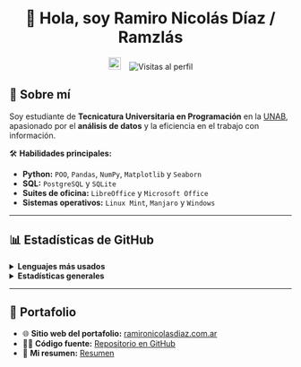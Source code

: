 <h1 align="center">
  👋 Hola, soy Ramiro Nicolás Díaz / Ramzlás 
</h1>

<p align="center">
  <img src="https://emojis.slackmojis.com/emojis/images/1531849430/4246/blob-sunglasses.gif?1531849430" width="22" alt="Carita fachera" />
  &nbsp;&nbsp;
  <img src="https://komarev.com/ghpvc/?username=Ramzlas&label=Visitas%20al%20perfil&color=2a9d8f&style=flat" alt="Visitas al perfil" />
</p>

## 🎯 Sobre mí
Soy estudiante de **Tecnicatura Universitaria en Programación** en la [UNAB](https://www.unab.edu.ar/), apasionado por el **análisis de datos** y la eficiencia en el trabajo con información.  

🛠️ **Habilidades principales:**
- **Python:** `POO`, `Pandas`, `NumPy`, `Matplotlib` y `Seaborn`
- **SQL:** `PostgreSQL` y `SQLite`
- **Suites de oficina:** `LibreOffice` y `Microsoft Office`
- **Sistemas operativos:** `Linux Mint`, `Manjaro` y `Windows`

---

## 📊 Estadísticas de GitHub

<details>
  <summary><strong>Lenguajes más usados</strong></summary>
    <p align="center">
      <img src="https://github-readme-stats.vercel.app/api/top-langs/?username=Ramzlas&layout=compact&locale=es&hide_title=true&title_color=ffffff&text_color=ffffff&icon_color=2A9D8F&bg_color=264653&border_color=ffffff" alt="Lenguajes más usados">
    </p>
</details>

<details>
  <summary><strong>Estadísticas generales</strong></summary>
    <p align="center">
      <img src="https://github-readme-stats.vercel.app/api?username=Ramzlas&show_icons=true&locale=es&hide_title=true&title_color=ffffff&text_color=ffffff&icon_color=2A9D8F&bg_color=264653&border_color=ffffff" alt="Estadísticas de GitHub">
    </p>
</details>

---

## 💼 Portafolio

- 🌐 **Sitio web del portafolio:** [ramironicolasdiaz.com.ar](https://ramironicolasdiaz.com.ar)  
- 👨‍💻 **Código fuente:** [Repositorio en GitHub](https://github.com/Ramzlas/Portfolio)  
- 📄 **Mi resumen:** [Resumen](https://ramironicolasdiaz.com.ar/files/Ramiro_Nicol%C3%A1s_D%C3%ADaz_-_resumen.pdf)
